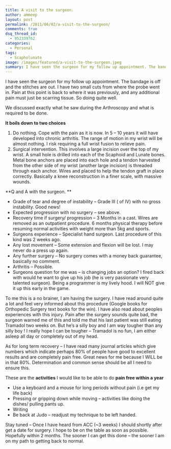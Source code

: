```yaml
---
title: A visit to the surgeon.
author: ammeep
layout: post
permalink: /2011/06/02/a-visit-to-the-surgeon/
comments: true
dsq_thread_id:
  - 952339762
categories:
  - Personal
tags:
  - Scapholunate
image: /images/featured/a-visit-to-the-surgeon.jpeg
summary: I have seen the surgeon for my follow up appointment. The bandage is off and the stitches are out.
---
```


I have seen the surgeon for my follow up appointment. The bandage is off and the stitches are out. I have two small cuts from where the probe went in. Pain at this point is back to where it was previously, and any additional pain must just be scarring tissue. So doing quite well.

We discussed exactly what he saw during the Arthroscopy and what is required to be done.

**It boils down to two choices**

1.  Do nothing. Cope with the pain as it is now. In 5 – 10 years it will have developed into chronic arthritis. The range of motion in my wrist will be almost nothing. I risk requiring a full wrist fusion to relieve pain.
2.  Surgical intervention. This involves a large incision over the top of my wrist. A small hole is drilled into each of the Scaphoid and Lunate bones. Metal bone anchors are placed into each hole and a tendon harvested from the other side of my wrist (another large incision) is threaded through each anchor. Wires and placed to help the tendon graft in place correctly. Basically a knee reconstruction in a finer scale, with massive wounds.

**Q and A with the surgeon. **

*   Grade of tear and degree of instability – Grade III ( of IV) with no gross instability. Good news!
*   Expected progression with no surgery – see above.
*   Recovery time if surgery/ progression – 3 Months in a cast. Wires are removed as an outpatient procedure. 6 months physical therapy before resuming normal activities with weight more than 5kg and sports.
*   Surgeons experience – Specialist hand surgeon. Last procedure of this kind was 2 weeks ago.
*   Any lost movement – Some extension and flexion will be lost. I may never do a press up again.
*   Any further surgery – No surgery comes with a money back guarantee, basically no comment.
*   Arthritis – Possible.
*   Surgeons question for me was – is changing jobs an option? I fired back with would he want to give up his job (he is very passionate very talented surgeon). Being a programmer is my lively hood. I will NOT give it up this early in the game.

To me this is a no brainer, I am having the surgery. I have read around quite a lot and feel very informed about this procedure (Google books for Orthopedic Surgery text books for the win). I have also read about peoples experiences with this injury. Pain after the surgery sounds quite bad, the surgeon warned me of this and told me that his last patient was still eating Tramadol two weeks on. But he’s a silly boy and I am way tougher than any silly boy ! I really hope I can be tougher – Tramadol is no fun, I am either asleep all day or completely out of my head.

As for long term recovery – I have read many journal articles which give numbers which indicate perhaps 80% of people have good to excellent results and are completely pain free. Great news for me because I WILL be in that 80%. Determination and common sense should be all I need to ensure this.

These are the **activities** I would like to be able to do **pain free within a year**

*   Use a keyboard and a mouse for long periods without pain (i.e get my life back)
*   Pressing or gripping down while moving – activities like doing the dishes/ pulling pants up.
*   Writing
*   Be back at Judo – readjust my technique to be left handed.

Stay tuned – Once I have heard from ACC (~3 weeks) I should shortly after get a date for surgery. I hope to be on the table as soon as possible. Hopefully within 2 months. The sooner I can get this done – the sooner I am on my path to getting back to normal.

 